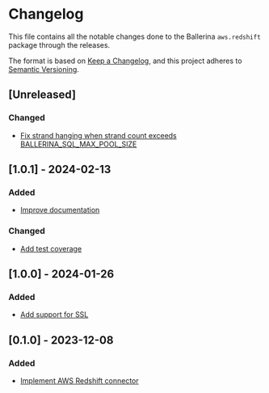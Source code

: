 # Changelog

This file contains all the notable changes done to the Ballerina `aws.redshift` package through the releases.

The format is based on [Keep a Changelog](https://keepachangelog.com/en/1.0.0/),
and this project adheres to [Semantic Versioning](https://semver.org/spec/v2.0.0.html).

## [Unreleased]

### Changed
- [Fix strand hanging when strand count exceeds BALLERINA_SQL_MAX_POOL_SIZE](https://github.com/ballerina-platform/ballerina-library/issues/7244)

## [1.0.1] - 2024-02-13

### Added

- [Improve documentation](https://github.com/ballerina-platform/ballerina-library/issues/5997)

### Changed

- [Add test coverage](https://github.com/ballerina-platform/ballerina-library/issues/6025)

## [1.0.0] - 2024-01-26

### Added

- [Add support for SSL](https://github.com/ballerina-platform/ballerina-library/issues/5923)

## [0.1.0] - 2023-12-08

### Added

- [Implement AWS Redshift connector](https://github.com/ballerina-platform/ballerina-library/issues/5844)
